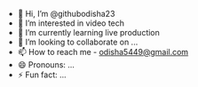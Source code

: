 - 👋 Hi, I’m @githubodisha23
- 👀 I’m interested in video tech
- 🌱 I’m currently learning live production
- 💞️ I’m looking to collaborate on ...
- 📫 How to reach me - odisha5449@gmail.com
- 😄 Pronouns: ...
- ⚡ Fun fact: ...

<!---
githubodisha23/githubodisha23 is a ✨ special ✨ repository because its `README.md` (this file) appears on your GitHub profile.
You can click the Preview link to take a look at your changes.
--->
